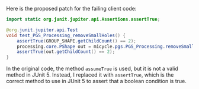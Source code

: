 Here is the proposed patch for the failing client code:

```java
import static org.junit.jupiter.api.Assertions.assertTrue;

@org.junit.jupiter.api.Test
void test_PGS_Processing_removeSmallHoles() {
    assertTrue(GROUP_SHAPE.getChildCount() == 2);
    processing.core.PShape out = micycle.pgs.PGS_Processing.removeSmallHoles(GROUP_SHAPE, 10);
    assertTrue(out.getChildCount() == 2);
}
```
In the original code, the method `assumeTrue` is used, but it is not a valid method in JUnit 5. Instead, I replaced it with `assertTrue`, which is the correct method to use in JUnit 5 to assert that a boolean condition is true.